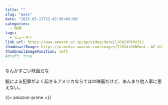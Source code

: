 ```yaml
---
title: ""
slug: "mass"
date: "2025-03-22T22:42:56+09:00"
categories:
  - 映画
tags:
  - ヒューマン
link_url: https://www.amazon.co.jp/gp/video/detail/B0C9PKRX31/
thumbnailImage: https://m.media-amazon.com/images/I/81dihhN9msL._AC_UL320_.jpg
thumbnailImagePosition: left
#draft: true
---
```

なんかすごい映画だな
<!--more-->
銃による犯罪がよく起きるアメリカならではの映画だけど、あんまり他人事に思えない。

{{< amazon-prime >}}
